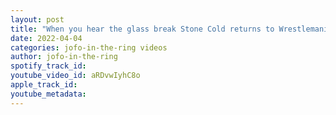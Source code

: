 ```yaml
---
layout: post
title: "When you hear the glass break Stone Cold returns to Wrestlemania #shorts"
date: 2022-04-04
categories: jofo-in-the-ring videos
author: jofo-in-the-ring
spotify_track_id: 
youtube_video_id: aRDvwIyhC8o
apple_track_id: 
youtube_metadata: 
---
```

